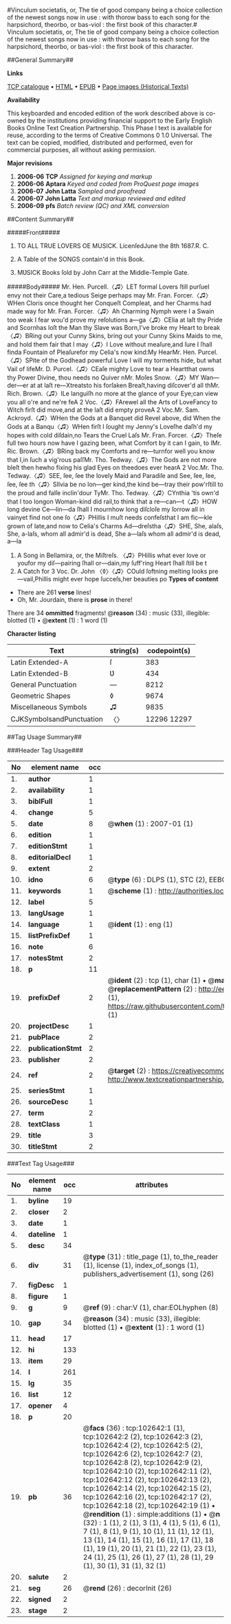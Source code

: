 #Vinculum societatis, or, The tie of good company being a choice collection of the newest songs now in use : with thorow bass to each song for the harpsichord, theorbo, or bas-viol : the first book of this character.#
Vinculum societatis, or, The tie of good company being a choice collection of the newest songs now in use : with thorow bass to each song for the harpsichord, theorbo, or bas-viol : the first book of this character.

##General Summary##

**Links**

[TCP catalogue](http://www.ota.ox.ac.uk/tcp/)  • 
[HTML](http://tei.it.ox.ac.uk/tcp/Texts-HTML/free/A65/A65003.html)  • 
[EPUB](http://tei.it.ox.ac.uk/tcp/Texts-EPUB/free/A65/A65003.epub) • 
[Page images (Historical Texts)](https://data.historicaltexts.jisc.ac.uk/view?pubId=eebo-14575726e&pageId=eebo-14575726e-102642-1)

**Availability**

This keyboarded and encoded edition of the
	       work described above is co-owned by the institutions
	       providing financial support to the Early English Books
	       Online Text Creation Partnership. This Phase I text is
	       available for reuse, according to the terms of Creative
	       Commons 0 1.0 Universal. The text can be copied,
	       modified, distributed and performed, even for
	       commercial purposes, all without asking permission.

**Major revisions**

1. __2006-06__ __TCP__ *Assigned for keying and markup*
1. __2006-06__ __Aptara__ *Keyed and coded from ProQuest page images*
1. __2006-07__ __John Latta__ *Sampled and proofread*
1. __2006-07__ __John Latta__ *Text and markup reviewed and edited*
1. __2006-09__ __pfs__ *Batch review (QC) and XML conversion*

##Content Summary##

#####Front#####

1. TO ALL TRUE LOVERS OE MUSICK.
LicenſedJune the 8th 1687.R. C.
1. A Table of the SONGS contain'd in this Book.

1. MƲSICK Books ſold by John Carr at the Middle-Temple Gate.

#####Body#####
Mr. Hen. Purcell.〈♫〉LET formal Lovers ſtill purſueI envy not their Care,a tedious Seige perhaps may Mr. Fran. Forcer.〈♫〉WHen Cloris once thought her Conqueſt Compleat, and her Charms had made way for Mr. Fran. Forcer.〈♫〉Ah Charming Nymph were I a Swain too weak I fear wou'd prove my reſolutions a—ga〈♫〉CElia at laſt thy Pride and Scornhas loſt the Man thy Slave was Born,I've broke my Heart to break〈♫〉BRing out your Cunny Skins, bring out your Cunny Skins Maids to me, and hold them fair that I may〈♫〉I Love without meaſure,and ſure I ſhall finda Fountain of Pleaſurefor my Celia's now kind:My HearMr. Hen. Purcel.〈♫〉SPite of the Godhead powerful Love I will my torments hide, but what Vail of lifeMr. D. Purcel.〈♫〉CEaſe mighty Love to tear a Heartthat owns thy Power Divine, thou needs no Quiver nMr. Moſes Snow.〈♫〉MY Wan—der—er at at laſt re—Xtreatsto his forſaken Breaſt,having diſcover'd all thMr. Rich. Brown.〈♫〉ILe languiſh no more at the glance of your Eye;can view you all o're and ne're feA 2 Voc.〈♫〉FArewel all the Arts of LoveFancy to Witch firſt did move,and at the laſt did empty proveA 2 Voc.Mr. Sam. Ackroyd.〈♫〉WHen the Gods at a Banquet did Revel above, did When the Gods at a Banqu〈♫〉WHen firſt I ſought my Jenny's Loveſhe daſh'd my hopes with cold diſdain,no Tears the Cruel Laſs Mr. Fran. Forcer.〈♫〉Theſe full two hours now have I gazing been, what Comfort by it can I gain, to lMr. Ric. Brown.〈♫〉BRing back my Comforts and re—turnfor well you know that I,in ſuch a vig'rous paſſMr. Tho. Tedway.〈♫〉The Gods are not more bleſt then hewho fixing his glad Eyes on theedoes ever hearA 2 Voc.Mr. Tho. Tedway.〈♫〉SEE, ſee, ſee the lovely Maid and Paradiſe and See, ſee, ſee, ſee, ſee th〈♫〉SIlvia be no lon—ger kind,the kind be—tray their pow'rſtill to the proud and falſe inclin'dour TyMr. Tho. Tedway.〈♫〉CYnthia 'tis own'd that I too longon Woman-kind did rail,to think that a re—can—t〈♫〉HOW long devine Ce—lin—da ſhall I mournhow long diſcloſe my ſorrow all in vainyet find not one ſo〈♫〉PHillis I muſt needs confeſsthat I am fic—kle grown of late,and now to Celia's Charms Ad—dreſstha〈♫〉SHE, She, alaſs, She, a-laſs, whom all admir'd is dead, She a—laſs whom all admir'd is dead, a—la
1. A Song in Bellamira, or, the Miſtreſs.
〈♫〉PHillis what ever love or youfor my diſ—pairing ſhall or—dain,my ſuff'ring Heart ſhall ſtill be t
1. A Catch for 3 Voc.
Dr. John 〈◊〉〈♫〉COuld ſoftning melting looks pre—vail,Phillis might ever hope ſucceſs,her beauties po
**Types of content**

  * There are 261 **verse** lines!
  * Oh, Mr. Jourdain, there is **prose** in there!

There are 34 **ommitted** fragments! 
 @__reason__ (34) : music (33), illegible: blotted (1)  •  @__extent__ (1) : 1 word (1)

**Character listing**


|Text|string(s)|codepoint(s)|
|---|---|---|
|Latin Extended-A|ſ|383|
|Latin Extended-B|Ʋ|434|
|General Punctuation|—|8212|
|Geometric Shapes|◊|9674|
|Miscellaneous Symbols|♫|9835|
|CJKSymbolsandPunctuation|〈〉|12296 12297|

##Tag Usage Summary##

###Header Tag Usage###

|No|element name|occ|attributes|
|---|---|---|---|
|1.|__author__|1||
|2.|__availability__|1||
|3.|__biblFull__|1||
|4.|__change__|5||
|5.|__date__|8| @__when__ (1) : 2007-01 (1)|
|6.|__edition__|1||
|7.|__editionStmt__|1||
|8.|__editorialDecl__|1||
|9.|__extent__|2||
|10.|__idno__|6| @__type__ (6) : DLPS (1), STC (2), EEBO-CITATION (1), OCLC (1), VID (1)|
|11.|__keywords__|1| @__scheme__ (1) : http://authorities.loc.gov/ (1)|
|12.|__label__|5||
|13.|__langUsage__|1||
|14.|__language__|1| @__ident__ (1) : eng (1)|
|15.|__listPrefixDef__|1||
|16.|__note__|6||
|17.|__notesStmt__|2||
|18.|__p__|11||
|19.|__prefixDef__|2| @__ident__ (2) : tcp (1), char (1)  •  @__matchPattern__ (2) : ([0-9\-]+):([0-9IVX]+) (1), (.+) (1)  •  @__replacementPattern__ (2) : http://eebo.chadwyck.com/downloadtiff?vid=$1&page=$2 (1), https://raw.githubusercontent.com/textcreationpartnership/Texts/master/tcpchars.xml#$1 (1)|
|20.|__projectDesc__|1||
|21.|__pubPlace__|2||
|22.|__publicationStmt__|2||
|23.|__publisher__|2||
|24.|__ref__|2| @__target__ (2) : https://creativecommons.org/publicdomain/zero/1.0/ (1), http://www.textcreationpartnership.org/docs/. (1)|
|25.|__seriesStmt__|1||
|26.|__sourceDesc__|1||
|27.|__term__|2||
|28.|__textClass__|1||
|29.|__title__|3||
|30.|__titleStmt__|2||


###Text Tag Usage###

|No|element name|occ|attributes|
|---|---|---|---|
|1.|__byline__|19||
|2.|__closer__|2||
|3.|__date__|1||
|4.|__dateline__|1||
|5.|__desc__|34||
|6.|__div__|31| @__type__ (31) : title_page (1), to_the_reader (1), license (1), index_of_songs (1), publishers_advertisement (1), song (26)|
|7.|__figDesc__|1||
|8.|__figure__|1||
|9.|__g__|9| @__ref__ (9) : char:V (1), char:EOLhyphen (8)|
|10.|__gap__|34| @__reason__ (34) : music (33), illegible: blotted (1)  •  @__extent__ (1) : 1 word (1)|
|11.|__head__|17||
|12.|__hi__|133||
|13.|__item__|29||
|14.|__l__|261||
|15.|__lg__|35||
|16.|__list__|12||
|17.|__opener__|4||
|18.|__p__|20||
|19.|__pb__|36| @__facs__ (36) : tcp:102642:1 (1), tcp:102642:2 (2), tcp:102642:3 (2), tcp:102642:4 (2), tcp:102642:5 (2), tcp:102642:6 (2), tcp:102642:7 (2), tcp:102642:8 (2), tcp:102642:9 (2), tcp:102642:10 (2), tcp:102642:11 (2), tcp:102642:12 (2), tcp:102642:13 (2), tcp:102642:14 (2), tcp:102642:15 (2), tcp:102642:16 (2), tcp:102642:17 (2), tcp:102642:18 (2), tcp:102642:19 (1)  •  @__rendition__ (1) : simple:additions (1)  •  @__n__ (32) : 1 (1), 2 (1), 3 (1), 4 (1), 5 (1), 6 (1), 7 (1), 8 (1), 9 (1), 10 (1), 11 (1), 12 (1), 13 (1), 14 (1), 15 (1), 16 (1), 17 (1), 18 (1), 19 (1), 20 (1), 21 (1), 22 (1), 23 (1), 24 (1), 25 (1), 26 (1), 27 (1), 28 (1), 29 (1), 30 (1), 31 (1), 32 (1)|
|20.|__salute__|2||
|21.|__seg__|26| @__rend__ (26) : decorInit (26)|
|22.|__signed__|2||
|23.|__stage__|2||

